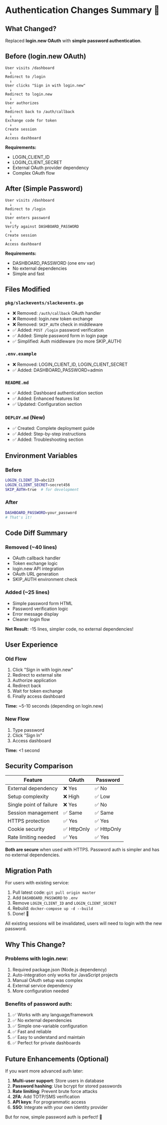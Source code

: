 # Authentication Changes Summary 🔐

## What Changed?

Replaced **login.new OAuth** with **simple password authentication**.

## Before (login.new OAuth)
```
User visits /dashboard
  ↓
Redirect to /login
  ↓
User clicks "Sign in with login.new"
  ↓
Redirect to login.new
  ↓
User authorizes
  ↓
Redirect back to /auth/callback
  ↓
Exchange code for token
  ↓
Create session
  ↓
Access dashboard
```

**Requirements:**
- LOGIN_CLIENT_ID
- LOGIN_CLIENT_SECRET
- External OAuth provider dependency
- Complex OAuth flow

## After (Simple Password)
```
User visits /dashboard
  ↓
Redirect to /login
  ↓
User enters password
  ↓
Verify against DASHBOARD_PASSWORD
  ↓
Create session
  ↓
Access dashboard
```

**Requirements:**
- DASHBOARD_PASSWORD (one env var)
- No external dependencies
- Simple and fast

## Files Modified

### `pkg/slackevents/slackevents.go`
- ❌ Removed: `/auth/callback` OAuth handler
- ❌ Removed: login.new token exchange
- ❌ Removed: `SKIP_AUTH` check in middleware
- ✅ Added: `POST /login` password verification
- ✅ Added: Simple password form in login page
- ✅ Simplified: Auth middleware (no more SKIP_AUTH)

### `.env.example`
- ❌ Removed: LOGIN_CLIENT_ID, LOGIN_CLIENT_SECRET
- ✅ Added: DASHBOARD_PASSWORD=admin

### `README.md`
- ✅ Added: Dashboard authentication section
- ✅ Added: Enhanced features list
- ✅ Updated: Configuration section

### `DEPLOY.md` (New)
- ✅ Created: Complete deployment guide
- ✅ Added: Step-by-step instructions
- ✅ Added: Troubleshooting section

## Environment Variables

### Before
```bash
LOGIN_CLIENT_ID=abc123
LOGIN_CLIENT_SECRET=secret456
SKIP_AUTH=true  # for development
```

### After
```bash
DASHBOARD_PASSWORD=your_password
# That's it!
```

## Code Diff Summary

### Removed (~40 lines)
- OAuth callback handler
- Token exchange logic
- login.new API integration
- OAuth URL generation
- SKIP_AUTH environment check

### Added (~25 lines)
- Simple password form HTML
- Password verification logic
- Error message display
- Cleaner login flow

**Net Result:** -15 lines, simpler code, no external dependencies!

## User Experience

### Old Flow
1. Click "Sign in with login.new"
2. Redirect to external site
3. Authorize application
4. Redirect back
5. Wait for token exchange
6. Finally access dashboard

**Time:** ~5-10 seconds (depending on login.new)

### New Flow
1. Type password
2. Click "Sign In"
3. Access dashboard

**Time:** <1 second

## Security Comparison

| Feature | OAuth | Password |
|---------|-------|----------|
| External dependency | ❌ Yes | ✅ No |
| Setup complexity | ❌ High | ✅ Low |
| Single point of failure | ❌ Yes | ✅ No |
| Session management | ✅ Same | ✅ Same |
| HTTPS protection | ✅ Yes | ✅ Yes |
| Cookie security | ✅ HttpOnly | ✅ HttpOnly |
| Rate limiting needed | ✅ Yes | ✅ Yes |

**Both are secure** when used with HTTPS. Password auth is simpler and has no external dependencies.

## Migration Path

For users with existing service:

1. Pull latest code: `git pull origin master`
2. Add `DASHBOARD_PASSWORD` to `.env`
3. Remove `LOGIN_CLIENT_ID` and `LOGIN_CLIENT_SECRET`
4. Rebuild: `docker-compose up -d --build`
5. Done! 🎉

All existing sessions will be invalidated, users will need to login with the new password.

## Why This Change?

### Problems with login.new:
1. Required package.json (Node.js dependency)
2. Auto-integration only works for JavaScript projects
3. Manual OAuth setup was complex
4. External service dependency
5. More configuration needed

### Benefits of password auth:
1. ✅ Works with any language/framework
2. ✅ No external dependencies
3. ✅ Simple one-variable configuration
4. ✅ Fast and reliable
5. ✅ Easy to understand and maintain
6. ✅ Perfect for private dashboards

## Future Enhancements (Optional)

If you want more advanced auth later:

1. **Multi-user support**: Store users in database
2. **Password hashing**: Use bcrypt for stored passwords
3. **Rate limiting**: Prevent brute force attacks
4. **2FA**: Add TOTP/SMS verification
5. **API keys**: For programmatic access
6. **SSO**: Integrate with your own identity provider

But for now, simple password auth is perfect! 🎯
